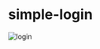 # simple-login
![login](https://user-images.githubusercontent.com/96615823/183250780-1b699c86-c99d-4e0c-b6e3-de7734738b93.png)
